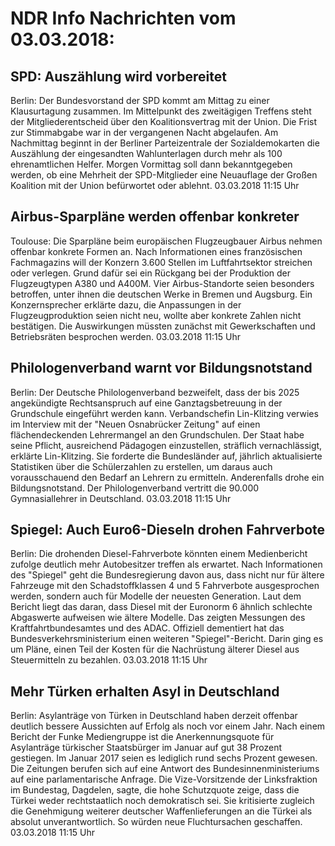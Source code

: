 # NDR Info Nachrichten vom 03.03.2018:


## SPD: Auszählung wird vorbereitet
Berlin: Der Bundesvorstand der SPD kommt am Mittag zu einer Klausurtagung zusammen. Im Mittelpunkt des zweitägigen Treffens steht der Mitgliederentscheid über den Koalitionsvertrag mit der Union. Die Frist zur Stimmabgabe war in der vergangenen Nacht abgelaufen. Am Nachmittag beginnt in der Berliner Parteizentrale der Sozialdemokarten die Auszählung der eingesandten Wahlunterlagen durch mehr als 100 ehrenamtlichen Helfer. Morgen Vormittag soll dann bekanntgegeben werden, ob eine Mehrheit der SPD-Mitglieder eine Neuauflage der Großen Koalition mit der Union befürwortet oder ablehnt. 03.03.2018 11:15 Uhr 

## Airbus-Sparpläne werden offenbar konkreter
Toulouse: 	Die Sparpläne beim europäischen Flugzeugbauer Airbus nehmen offenbar konkrete Formen an. Nach Informationen eines französischen Fachmagazins will der Konzern 3.600 Stellen im Luftfahrtsektor streichen oder verlegen. Grund dafür sei ein Rückgang bei der Produktion der Flugzeugtypen A380 und A400M. Vier Airbus-Standorte seien besonders betroffen, unter ihnen die deutschen Werke in Bremen und Augsburg. Ein Konzernsprecher erklärte dazu, die Anpassungen in der Flugzeugproduktion seien nicht neu, wollte aber konkrete Zahlen nicht  bestätigen. Die Auswirkungen müssten zunächst mit Gewerkschaften und Betriebsräten besprochen werden. 03.03.2018 11:15 Uhr 

## Philologenverband warnt vor Bildungsnotstand
Berlin: Der Deutsche Philologenverband bezweifelt, dass der bis 2025 angekündigte Rechtsanspruch auf eine Ganztagsbetreuung in der Grundschule eingeführt werden kann. Verbandschefin Lin-Klitzing verwies im Interview mit der "Neuen Osnabrücker Zeitung" auf einen flächendeckenden Lehrermangel an den Grundschulen. Der Staat habe seine Pflicht, ausreichend Pädagogen einzustellen, sträflich vernachlässigt, erklärte Lin-Klitzing. Sie forderte die Bundesländer auf, jährlich aktualisierte Statistiken über die Schülerzahlen zu erstellen, um daraus auch vorausschauend den Bedarf an Lehrern zu ermitteln. Anderenfalls drohe ein Bildungsnotstand. Der Philologenverband vertritt die 90.000 Gymnasiallehrer in Deutschland. 03.03.2018 11:15 Uhr 

## Spiegel: Auch Euro6-Dieseln drohen Fahrverbote
Berlin: Die drohenden Diesel-Fahrverbote könnten einem Medienbericht zufolge deutlich mehr Autobesitzer treffen als erwartet. Nach Informationen des "Spiegel" geht die Bundesregierung davon aus, dass nicht nur für ältere Fahrzeuge mit den Schadstoffklassen 4 und 5 Fahrverbote ausgesprochen werden, sondern auch für Modelle der neuesten Generation. Laut dem Bericht liegt das daran, dass Diesel mit der Euronorm 6 ähnlich schlechte Abgaswerte aufweisen wie ältere Modelle. Das zeigten Messungen des Kraftfahrtbundesamtes und des ADAC. Offiziell dementiert hat das Bundesverkehrsministerium einen weiteren "Spiegel"-Bericht. Darin ging es um Pläne, einen Teil der Kosten für die Nachrüstung älterer Diesel aus Steuermitteln zu bezahlen. 03.03.2018 11:15 Uhr 

## Mehr Türken erhalten Asyl in Deutschland
Berlin: 	Asylanträge von Türken in Deutschland haben derzeit offenbar deutlich bessere Aussichten auf Erfolg als noch vor einem Jahr. Nach einem Bericht der Funke Mediengruppe ist die Anerkennungsquote für Asylanträge türkischer Staatsbürger im Januar auf gut 38 Prozent gestiegen. Im Januar 2017 seien es lediglich rund sechs Prozent gewesen. Die Zeitungen berufen sich auf eine Antwort des Bundesinnenministeriums auf eine parlamentarische Anfrage. Die Vize-Vorsitzende der Linksfraktion im Bundestag, Dagdelen, sagte, die hohe Schutzquote zeige, dass die Türkei weder rechtstaatlich noch demokratisch sei. Sie kritisierte zugleich die Genehmigung weiterer deutscher Waffenlieferungen an die Türkei als absolut unverantwortlich. So würden neue Fluchtursachen geschaffen. 03.03.2018 11:15 Uhr 
